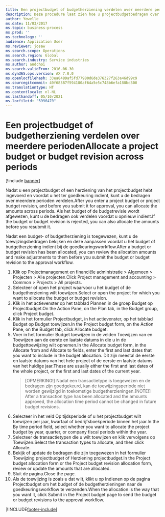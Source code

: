 ```yaml
---
title: Een projectbudget of budgetherziening verdelen over meerdere perioden
description: Deze procedure laat zien hoe u projectbudgetbedragen over meerdere perioden kunt verdelen.
author: Yowelle
ms.date: 11/03/2017
ms.topic: business-process
ms.prod: ''
ms.technology: ''
audience: Application User
ms.reviewer: josaw
ms.search.scope: Operations
ms.search.region: Global
ms.search.industry: Service industries
ms.author: andchoi
ms.search.validFrom: 2016-06-30
ms.dyn365.ops.version: AX 7.0.0
ms.openlocfilehash: 33ea8489af5fd77980d6de376327f263a46d99c9
ms.sourcegitcommit: 40f68387f594180af64a5e5c748b6efa188bd300
ms.translationtype: HT
ms.contentlocale: nl-NL
ms.lasthandoff: 05/10/2021
ms.locfileid: "5996470"
---
```

# <a name="allocate-a-project-budget-or-budget-revision-across-periods"></a><span data-ttu-id="356ba-103">Een projectbudget of budgetherziening verdelen over meerdere perioden</span><span class="sxs-lookup"><span data-stu-id="356ba-103">Allocate a project budget or budget revision across periods</span></span>

[!include [banner](../../includes/banner.md)]

<span data-ttu-id="356ba-104">Nadat u een projectbudget of een herziening van het projectbudget hebt ingevoerd en voordat u het ter goedkeuring indient, kunt u de bedragen over meerdere perioden verdelen.</span><span class="sxs-lookup"><span data-stu-id="356ba-104">After you enter a project budget or project budget revision, and before you submit it for approval, you can allocate the amounts across periods.</span></span> <span data-ttu-id="356ba-105">Als het budget of de budgetrevisie wordt afgewezen, kunt u de bedragen ook verdelen voordat u opnieuw indient.</span><span class="sxs-lookup"><span data-stu-id="356ba-105">If the budget or budget revision is rejected, you can also allocate the amounts before you resubmit it.</span></span> 

<span data-ttu-id="356ba-106">Nadat een budget- of budgetherziening is toegewezen, kunt u de toewijzingsbedragen bekijken en deze aanpassen voordat u het budget of budgetherziening indient bij de goedkeuringsworkflow.</span><span class="sxs-lookup"><span data-stu-id="356ba-106">After a budget or budget revision has been allocated, you can review the allocation amounts and make adjustments to them before you submit the budget or budget revision to the approval workflow.</span></span> 

1. <span data-ttu-id="356ba-107">Klik op Projectmanagement en financiële administratie > Algemeen > Projecten > Alle projecten.</span><span class="sxs-lookup"><span data-stu-id="356ba-107">Click Project management and accounting > Common > Projects > All projects.</span></span> 
2. <span data-ttu-id="356ba-108">Selecteer of open het project waarvoor u het budget of de budgetherziening wilt toewijzen.</span><span class="sxs-lookup"><span data-stu-id="356ba-108">Select or open the project for which you want to allocate the budget or budget revision.</span></span> 
3. <span data-ttu-id="356ba-109">Klik in het actievenster op het tabblad Plannen in de groep Budget op Projectbudget.</span><span class="sxs-lookup"><span data-stu-id="356ba-109">On the Action Pane, on the Plan tab, in the Budget group, click Project budget.</span></span> 
4. <span data-ttu-id="356ba-110">Klik in het formulier Projectbudget, in het actievenster, op het tabblad Budget op Budget toewijzen.</span><span class="sxs-lookup"><span data-stu-id="356ba-110">In the Project budget form, on the Action Pane, on the Budget tab, click Allocate budget.</span></span> 
5. <span data-ttu-id="356ba-111">Voer in het formulier Budget toewijzen in de velden Toewijzen van en Toewijzen aan de eerste en laatste datums in die u in de budgettoewijzing wilt opnemen.</span><span class="sxs-lookup"><span data-stu-id="356ba-111">In the Allocate budget form, in the Allocate from and Allocate to fields, enter the first and last dates that you want to include in the budget allocation.</span></span> <span data-ttu-id="356ba-112">Dit zijn meestal de eerste en laatste datums van het hele project of de eerste en laatste datums van het huidige jaar.</span><span class="sxs-lookup"><span data-stu-id="356ba-112">These are usually either the first and last dates of the whole project, or the first and last dates of the current year.</span></span>  
   > <span data-ttu-id="356ba-113">[OPMERKING!] Nadat een transactietype is toegewezen en de bedragen zijn goedgekeurd, kan de toewijzingsperiode niet worden gewijzigd in toekomstige budgetherzieningen.</span><span class="sxs-lookup"><span data-stu-id="356ba-113">[NOTE!] After a transaction type has been allocated and the amounts approved, the allocation time period cannot be changed in future budget revisions.</span></span> 
6. <span data-ttu-id="356ba-114">Selecteer in het veld Op tijdsperiode of u het projectbudget wilt toewijzen per jaar, kwartaal of bedrijfsboekperiode binnen het jaar.</span><span class="sxs-lookup"><span data-stu-id="356ba-114">In the By time period field, select whether you want to allocate the project budget by year, quarter, or company fiscal periods within the year.</span></span>
7. <span data-ttu-id="356ba-115">Selecteer de transactietypen die u wilt toewijzen en klik vervolgens op Toewijzen.</span><span class="sxs-lookup"><span data-stu-id="356ba-115">Select the transaction types to allocate, and then click Allocate.</span></span> 
8. <span data-ttu-id="356ba-116">Bekijk of update de bedragen die zijn toegewezen in het formulier Toewijzing projectbudget of Herziening projectbudget.</span><span class="sxs-lookup"><span data-stu-id="356ba-116">In the Project budget allocation form or the Project budget revision allocation form, review or update the amounts that are allocated.</span></span> 
9. <span data-ttu-id="356ba-117">Sluit de pagina.</span><span class="sxs-lookup"><span data-stu-id="356ba-117">Close the page.</span></span>
10. <span data-ttu-id="356ba-118">Als de toewijzing is zoals u dat wilt, klikt u op Indienen op de pagina Projectbudget om het budget of de budgetherzieningen naar de goedkeuringsworkflow te verzenden.</span><span class="sxs-lookup"><span data-stu-id="356ba-118">When the allocation is the way that you want it, click Submit in the Project budget page to send the budget or budget revisions to the approval workflow.</span></span>  




[!INCLUDE[footer-include](../../includes/footer-banner.md)]